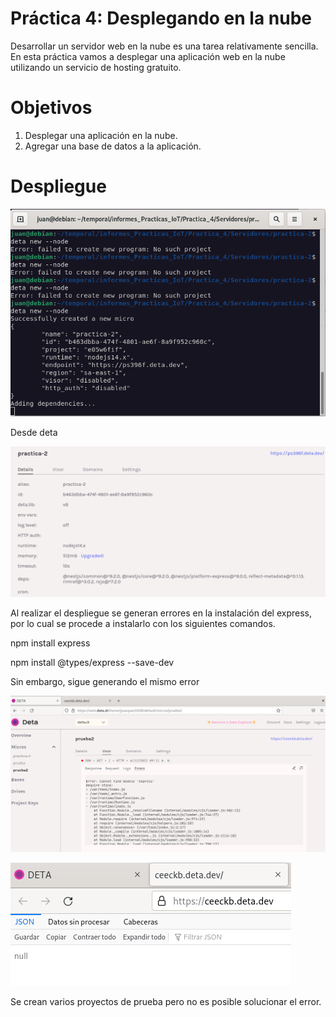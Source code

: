 # **Práctica 4: Desplegando en la nube** #

Desarrollar un servidor web en la nube es una tarea relativamente sencilla. En esta práctica vamos a desplegar una aplicación web en la nube utilizando un servicio de hosting gratuito.

# Objetivos

1. Desplegar una aplicación en la nube.
2. Agregar una base de datos a la aplicación.

# Despliegue # 

![node](imagenes/prueba.png)

Desde deta

![node](imagenes/captura.png)

Al realizar el despliegue se generan errores en la instalación del express, por lo cual se procede a instalarlo con los siguientes comandos. 

npm install express

npm install @types/express --save-dev

Sin embargo, sigue generando el mismo error 

![node](imagenes/error1.png)

![node](imagenes/error2.png)

Se crean varios proyectos de prueba pero no es posible solucionar el error.
